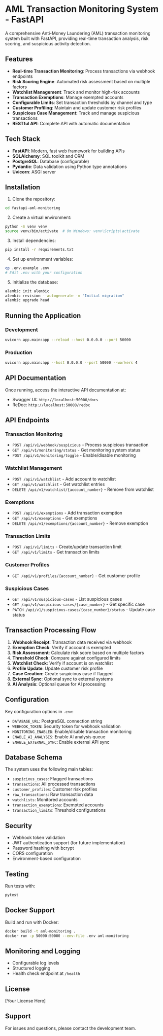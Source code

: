 # AML Transaction Monitoring System - FastAPI

A comprehensive Anti-Money Laundering (AML) transaction monitoring system built with FastAPI, providing real-time transaction analysis, risk scoring, and suspicious activity detection.

## Features

- **Real-time Transaction Monitoring**: Process transactions via webhook endpoints
- **Risk Scoring Engine**: Automated risk assessment based on multiple factors
- **Watchlist Management**: Track and monitor high-risk accounts
- **Transaction Exemptions**: Manage exempted accounts
- **Configurable Limits**: Set transaction thresholds by channel and type
- **Customer Profiling**: Maintain and update customer risk profiles
- **Suspicious Case Management**: Track and manage suspicious transactions
- **RESTful API**: Complete API with automatic documentation

## Tech Stack

- **FastAPI**: Modern, fast web framework for building APIs
- **SQLAlchemy**: SQL toolkit and ORM
- **PostgreSQL**: Database (configurable)
- **Pydantic**: Data validation using Python type annotations
- **Uvicorn**: ASGI server

## Installation

1. Clone the repository:
```bash
cd fastapi-aml-monitoring
```

2. Create a virtual environment:
```bash
python -m venv venv
source venv/bin/activate  # On Windows: venv\Scripts\activate
```

3. Install dependencies:
```bash
pip install -r requirements.txt
```

4. Set up environment variables:
```bash
cp .env.example .env
# Edit .env with your configuration
```

5. Initialize the database:
```bash
alembic init alembic
alembic revision --autogenerate -m "Initial migration"
alembic upgrade head
```

## Running the Application

### Development
```bash
uvicorn app.main:app --reload --host 0.0.0.0 --port 50000
```

### Production
```bash
uvicorn app.main:app --host 0.0.0.0 --port 50000 --workers 4
```

## API Documentation

Once running, access the interactive API documentation at:
- Swagger UI: `http://localhost:50000/docs`
- ReDoc: `http://localhost:50000/redoc`

## API Endpoints

### Transaction Monitoring
- `POST /api/v1/webhook/suspicious` - Process suspicious transaction
- `GET /api/v1/monitoring/status` - Get monitoring system status
- `POST /api/v1/monitoring/toggle` - Enable/disable monitoring

### Watchlist Management
- `POST /api/v1/watchlist` - Add account to watchlist
- `GET /api/v1/watchlist` - Get watchlist entries
- `DELETE /api/v1/watchlist/{account_number}` - Remove from watchlist

### Exemptions
- `POST /api/v1/exemptions` - Add transaction exemption
- `GET /api/v1/exemptions` - Get exemptions
- `DELETE /api/v1/exemptions/{account_number}` - Remove exemption

### Transaction Limits
- `POST /api/v1/limits` - Create/update transaction limit
- `GET /api/v1/limits` - Get transaction limits

### Customer Profiles
- `GET /api/v1/profiles/{account_number}` - Get customer profile

### Suspicious Cases
- `GET /api/v1/suspicious-cases` - List suspicious cases
- `GET /api/v1/suspicious-cases/{case_number}` - Get specific case
- `PATCH /api/v1/suspicious-cases/{case_number}/status` - Update case status

## Transaction Processing Flow

1. **Webhook Receipt**: Transaction data received via webhook
2. **Exemption Check**: Verify if account is exempted
3. **Risk Assessment**: Calculate risk score based on multiple factors
4. **Threshold Check**: Compare against configured limits
5. **Watchlist Check**: Verify if account is on watchlist
6. **Profile Update**: Update customer risk profile
7. **Case Creation**: Create suspicious case if flagged
8. **External Sync**: Optional sync to external systems
9. **AI Analysis**: Optional queue for AI processing

## Configuration

Key configuration options in `.env`:

- `DATABASE_URL`: PostgreSQL connection string
- `WEBHOOK_TOKEN`: Security token for webhook validation
- `MONITORING_ENABLED`: Enable/disable transaction monitoring
- `ENABLE_AI_ANALYSIS`: Enable AI analysis queue
- `ENABLE_EXTERNAL_SYNC`: Enable external API sync

## Database Schema

The system uses the following main tables:
- `suspicious_cases`: Flagged transactions
- `transactions`: All processed transactions
- `customer_profiles`: Customer risk profiles
- `raw_transactions`: Raw transaction data
- `watchlists`: Monitored accounts
- `transaction_exemptions`: Exempted accounts
- `transaction_limits`: Threshold configurations

## Security

- Webhook token validation
- JWT authentication support (for future implementation)
- Password hashing with bcrypt
- CORS configuration
- Environment-based configuration

## Testing

Run tests with:
```bash
pytest
```

## Docker Support

Build and run with Docker:
```bash
docker build -t aml-monitoring .
docker run -p 50000:50000 --env-file .env aml-monitoring
```

## Monitoring and Logging

- Configurable log levels
- Structured logging
- Health check endpoint at `/health`

## License

[Your License Here]

## Support

For issues and questions, please contact the development team.